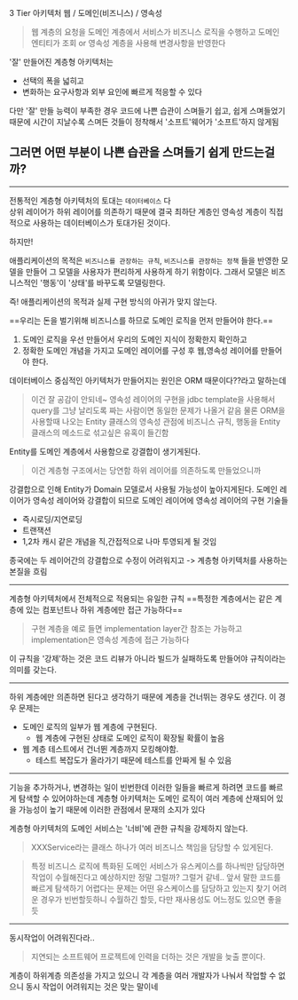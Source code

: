 
3 Tier 아키텍처
웹 / 도메인(비즈니스) / 영속성
> 웹 계층의 요청을 도메인 계층에서 서비스가 비즈니스 로직을 수행하고 도메인 엔티티가 조회 or 영속성 계층을 사용해 변경사항을 반영한다

'잘' 만들어진 계층형 아키텍처는
- 선택의 폭을 넓히고
- 변화하는 요구사항과 외부 요인에 빠르게 적응할 수 있다

다만 '잘' 만들 능력이 부족한 경우 코드에 나쁜 습관이 스며들기 쉽고, 쉽게 스며들었기 때문에 시간이 지날수록 스며든 것들이 정착해서 '소프트'웨어가 '소프트'하지 않게됨


## 그러면 어떤 부분이 나쁜 습관을 스며들기 쉽게 만드는걸까?

---

전통적인 계층형 아키텍처의 토대는 `데이터베이스` 다  
상위 레이어가 하위 레이어를 의존하기 때문에 결국 최하단 계층인 영속성 계층이 직접적으로 사용하는 데이터베이스가 토대가된 것이다.

하지만!

애플리케이션의 목적은 `비즈니스를 관장하는 규칙`, `비즈니스를 관장하는 정책` 들을 반영한 모델을 만들어 그 모델을 사용자가 편리하게 사용하게 하기 위함이다.
그래서 모델은 비즈니스적인 '행동'이 '상태'를 바꾸도록 모델링한다.

즉!
애플리케이션의 목적과 실제 구현 방식의 아귀가 맞지 않는다.

==우리는 돈을 벌기위해 비즈니스를 하므로 도메인 로직을 먼저 만들어야 한다.==
1. 도메인 로직을 우선 만들어서 우리의 도메인 지식이 정확한지 확인하고 
2. 정확한 도메인 개념을 가지고 도메인 레이어를 구성 후 웹,영속성 레이어를 만들어야 한다.


데이터베이스 중심적인 아키텍처가 만들어지는 원인은 ORM 때문이다??라고 말하는데
> 이건 잘 공감이 안되네~
> 영속성 레이어의 구현을 jdbc template을 사용해서 query를 그냥 날리도록 짜는 사람이면 동일한 문제가 나올거 같음
> 물론 ORM을 사용할때 나오는 Entity 클래스의 영속성 관점에 비즈니스 규칙, 행동을 Entity 클래스의 메소드로 섞고싶은 유혹이 들긴함

Entity를 도메인 계층에서 사용함으로 강결합이 생기게된다.
> 이건 계층형 구조에서는 당연함 하위 레이어를 의존하도록 만들었으니까

강결합으로 인해 Entity가 Domain 모델로서 사용될 가능성이 높아지게된다.
도메인 레이어가 영속성 레이어와 강결합이 되므로 도메인 레이어에 영속성 레이어의 구현 기술들
- 즉시로딩/지연로딩
- 트랜잭션
- 1,2차 캐시
같은 개념을 직,간접적으로 나마 투영되게 될 것임

종국에는 두 레이어간의 강결합으로 수정이 어려워지고 -> 계층형 아키텍처를 사용하는 본질을 흐림

---

계층형 아키텍처에서 전체적으로 적용되는 유일한 규칙
==특정한 계층에서는 같은 계층에 있는 컴포넌트나 하위 계층에만 접근 가능하다==
> 구현 계층을 예로 들면 implementation layer간 참조는 가능하고 implementation은 영속성 계층에 접근 가능하다 

이 규칙을 '강제'하는 것은 코드 리뷰가 아니라 빌드가 실패하도록 만들어야 규칙이라는 의미를 갖는다.

---

하위 계층에만 의존하면 된다고 생각하기 때문에 계층을 건너뛰는 경우도 생긴다.
이 경우 문제는 
- 도메인 로직의 일부가 웹 계층에 구현된다.
	- 웹 계층에 구현된 상태로 도메인 로직이 확장될 확률이 높음
- 웹 계층 테스트에서 건너뛴 계층까지 모킹해야함.
	- 테스트 복잡도가 올라가기 때문에 테스트를 안짜게 될 수 있음

---

기능을 추가하거나, 변경하는 일이 빈번한데 이러한 일들을 빠르게 하려면 코드를 빠르게 탐색할 수 있어야하는데
계층형 아키텍처는 도메인 로직이 여러 계층에 산재되어 있을 가능성이 높기 때문에 이러한 관점에서 문재의 소지가 있다

계층형 아키텍처의 도메인 서비스는 '너비'에 관한 규칙을 강제하지 않는다.
> XXXService라는 클래스 하나가 여러 비즈니스 책임을 담당할 수 있게된다.

> 특정 비즈니스 로직에 특화된 도메인 서비스가 유스케이스를 하나씩만 담당하면 작업이 수월해진다고 예상하지만 정말 그럴까?
> 그럴거 같네.. 앞서 말한 코드를 빠르게 탐색하기 어렵다는 문제는 어떤 유스케이스를 담당하고 있는지 찾기 어려운 경우가 빈번할듯하니 수월하긴 할듯, 다만 재사용성도 어느정도 있으면 좋을듯


---

동시작업이 어려워진다라..

> 지연되는 소프트웨어 프로젝트에 인력을 더하는 것은 개발을 늦출 뿐이다.

계층이 하위계층 의존성을 가지고 있으니 각 계층을 여러 개발자가 나눠서 작업할 수 없으니 동시 작업이 어려워지는 것은 맞는 말이네


